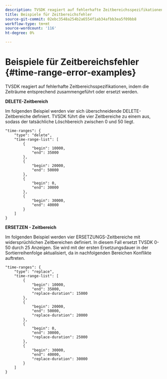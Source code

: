 ```yaml
---
description: TVSDK reagiert auf fehlerhafte Zeitbereichsspezifikationen, indem die Zeiträume entsprechend zusammengeführt oder ersetzt werden.
title: Beispiele für Zeitbereichsfehler
source-git-commit: 02ebc3548a254b2a6554f1ab34afbb3ea5f09bb8
workflow-type: tm+mt
source-wordcount: '116'
ht-degree: 0%

---
```


# Beispiele für Zeitbereichsfehler {#time-range-error-examples}

TVSDK reagiert auf fehlerhafte Zeitbereichsspezifikationen, indem die Zeiträume entsprechend zusammengeführt oder ersetzt werden.

**DELETE-Zeitbereich**

Im folgenden Beispiel werden vier sich überschneidende DELETE-Zeitbereiche definiert. TVSDK führt die vier Zeitbereiche zu einem aus, sodass der tatsächliche Löschbereich zwischen 0 und 50 liegt.

```
"time-ranges": {
    "type": "delete",
    "time-range-list": [
        {
            "begin": 10000,
            "end": 35000
        },
        {
            "begin": 20000,
            "end": 50000
        },
        {
            "begin": 0,
            "end": 30000
        },
        {
            "begin": 30000,
            "end": 40000
        }
    ]
}
```

**ERSETZEN - Zeitbereich**

Im folgenden Beispiel werden vier ERSETZUNGS-Zeitbereiche mit widersprüchlichen Zeitbereichen definiert. In diesem Fall ersetzt TVSDK 0-50 durch 25 Anzeigen. Sie wird mit der ersten Ersetzungsdauer in der Sortierreihenfolge aktualisiert, da in nachfolgenden Bereichen Konflikte auftreten.

```
"time-ranges": {
    "type": "replace",
    "time-range-list": [
        {
            "begin": 10000,
            "end": 35000,
            "replace-duration": 15000
        },
        {
            "begin": 20000,
            "end": 50000,
            "replace-duration": 20000
        },
        {
            "begin": 0,
            "end": 30000,
            "replace-duration": 25000
        },
        {
            "begin": 30000,
            "end": 40000,
            "replace-duration": 30000
        }
    ]
}
```
